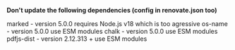 **Don't update the following dependencies (config in renovate.json too)**

marked - version 5.0.0 requires Node.js v18 which is too agressive
os-name - version 5.0.0 use ESM modules
chalk - version 5.0.0 use ESM modules
pdfjs-dist - version 2.12.313 + use ESM modules
